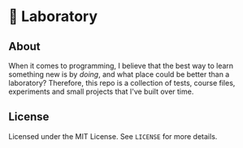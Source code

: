 # 🧪 Laboratory

## About
When it comes to programming, I believe that the best way to learn something new is by *doing*, and what place could be better than a laboratory? Therefore, this repo is a collection of tests, course files, experiments and small projects that I've built over time.

## License
Licensed under the MIT License. See `LICENSE` for more details.
